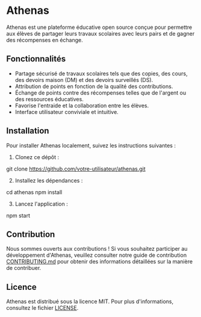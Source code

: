 # Athenas

Athenas est une plateforme éducative open source conçue pour permettre aux élèves de partager leurs travaux scolaires avec leurs pairs et de gagner des récompenses en échange.

## Fonctionnalités

- Partage sécurisé de travaux scolaires tels que des copies, des cours, des devoirs maison (DM) et des devoirs surveillés (DS).
- Attribution de points en fonction de la qualité des contributions.
- Échange de points contre des récompenses telles que de l'argent ou des ressources éducatives.
- Favorise l'entraide et la collaboration entre les élèves.
- Interface utilisateur conviviale et intuitive.

## Installation

Pour installer Athenas localement, suivez les instructions suivantes :

1. Clonez ce dépôt :

git clone https://github.com/votre-utilisateur/athenas.git

2. Installez les dépendances :

cd athenas
npm install

3. Lancez l'application :

npm start

## Contribution

Nous sommes ouverts aux contributions ! Si vous souhaitez participer au développement d'Athenas, veuillez consulter notre guide de contribution [CONTRIBUTING.md](CONTRIBUTING.md) pour obtenir des informations détaillées sur la manière de contribuer.

## Licence

Athenas est distribué sous la licence MIT. Pour plus d'informations, consultez le fichier [LICENSE](LICENSE).

